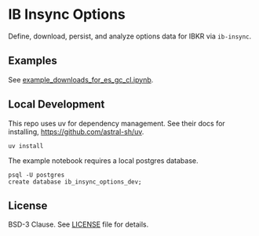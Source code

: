# IB Insync Options
Define, download, persist, and analyze options data for IBKR via `ib-insync`.

## Examples
See [example_downloads_for_es_gc_cl.ipynb](example_downloads_for_es_gc_cl.ipynb).

## Local Development
This repo uses uv for dependency management. See their docs for installing, https://github.com/astral-sh/uv.

```
uv install
```

The example notebook requires a local postgres database.
```
psql -U postgres
create database ib_insync_options_dev;
```

## License
BSD-3 Clause. See [LICENSE](LICENSE) file for details.
